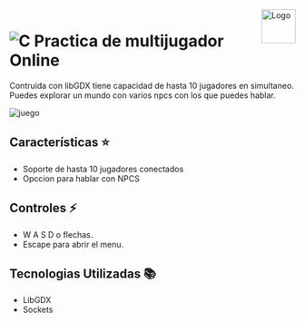 <a>
    <img src="https://github.com/DanielCarrenoMar/sistemaDonaciones/assets/144462396/6a702815-09cc-4cff-b035-c9bf212d73f4" alt="Logo" title="Logo" align="right" height="60" />
</a>

# ![C](https://img.shields.io/badge/Java-ED8B00?style=for-the-badge&logo=openjdk&logoColor=white) Practica de multijugador Online

Contruida con libGDX tiene capacidad de hasta 10 jugadores en simultaneo. Puedes explorar un mundo con varios npcs con los que puedes hablar.


![juego](https://github.com/user-attachments/assets/5f97ef22-8417-4555-8711-376b874d2d27)

## Características ⭐
- Soporte de hasta 10 jugadores conectados
- Opccion para hablar con NPCS

## Controles ⚡
- W A S D o flechas.
- Escape para abrir el menu.

## Tecnologias Utilizadas 📚
- LibGDX
- Sockets
